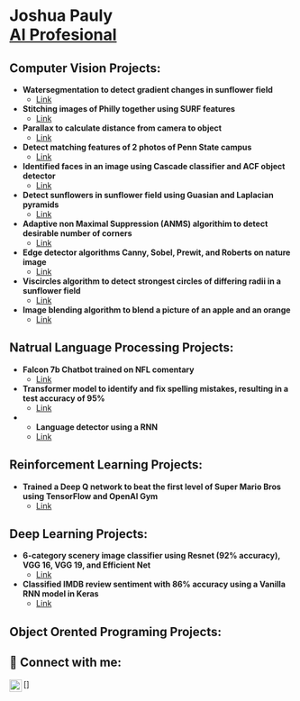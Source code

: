 <h1>Joshua Pauly <br/> <a href="https://www.linkedin.com/in/joshua-pauly//">AI Profesional</a>

<h2> Computer Vision Projects:</h2>

- <b>Watersegmentation to detect gradient changes in sunflower field</b>
  - [Link](https://github.com/Joshua-Pauly/Watershed-Segmentation)
- <b>Stitching images of Philly together using SURF features</b>
  - [Link](https://github.com/Joshua-Pauly/Image-Stitching)
- <b>Parallax to calculate distance from camera to object</b>
  - [Link](https://github.com/Joshua-Pauly/Parallax)
- <b>Detect matching features of 2 photos of Penn State campus</b>
  - [Link](https://github.com/Joshua-Pauly/Under-Construction)
- <b>Identified faces in an image using Cascade classifier and ACF object detector</b>
  - [Link](https://github.com/Joshua-Pauly/Under-Construction)
- <b>Detect sunflowers in sunflower field using Guasian and Laplacian pyramids</b>
  - [Link](https://github.com/Joshua-Pauly/Under-Construction)
- <b>Adaptive non Maximal Suppression (ANMS) algorithim to detect desirable number of corners</b>
  - [Link](https://github.com/Joshua-Pauly/Under-Construction)
- <b>Edge detector algorithms Canny, Sobel, Prewit, and Roberts on nature image</b>
  - [Link](https://github.com/Joshua-Pauly/Under-Construction)
- <b>Viscircles algorithm to detect strongest circles of differing radii in a sunflower field</b>
  - [Link](https://github.com/Joshua-Pauly/Under-Construction)
- <b>Image blending algorithm to blend a picture of an apple and an orange</b>
  - [Link](https://github.com/Joshua-Pauly/Under-Construction)

<h2> Natrual Language Processing Projects:</h2>

- <b>Falcon 7b Chatbot trained on NFL comentary</b>
  - [Link](https://github.com/Joshua-Pauly/Under-Construction)
- <b>Transformer model to identify and fix spelling mistakes, resulting in a test accuracy of  95%</b>
  - [Link](https://github.com/Joshua-Pauly/Under-Construction)
- - <b>Language detector using a RNN</b>
  - [Link](https://github.com/Joshua-Pauly/Under-Construction)

<h2> Reinforcement Learning Projects:</h2>

- <b>Trained a Deep Q network to beat the first level of Super Mario Bros using TensorFlow and OpenAI Gym</b>
  - [Link](https://github.com/Joshua-Pauly/Mario-DQN)

<h2> Deep Learning Projects:</h2>

- <b>6-category scenery image classifier using Resnet (92% accuracy), VGG 16, VGG 19, and Efficient Net</b>
  - [Link](https://github.com/Joshua-Pauly/Under-Construction)
- <b>Classified IMDB review sentiment with 86% accuracy using a Vanilla RNN model in Keras</b>
  - [Link](https://github.com/Joshua-Pauly/Under-Construction)
    
<h2> Object Orented Programing Projects:</h2>


  
<h2> 🤳 Connect with me:</h2>

[<img align="left" alt="Joshuapauly | LinkedIn" width="22px" src="https://cdn.jsdelivr.net/npm/simple-icons@v3/icons/linkedin.svg" />]


